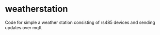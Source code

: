 # weatherstation
Code for simple a weather station consisting of rs485 devices and sending updates over mqtt

